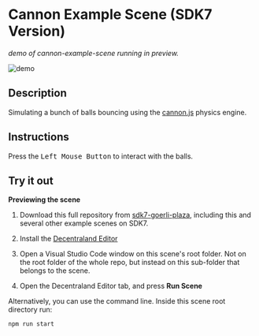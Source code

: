 # Cannon Example Scene (SDK7 Version)

_demo of cannon-example-scene running in preview._

![demo](https://github.com/sdk7-goerli-plaza/cannon-example-scene/blob/master/screenshots/cannon.gif)

## Description
Simulating a bunch of balls bouncing using the [cannon.js](https://github.com/schteppe/cannon.js) physics engine.

## Instructions
Press the <kbd>Left Mouse Button</kbd> to interact with the balls.

## Try it out

**Previewing the scene**

1. Download this full repository from [sdk7-goerli-plaza](https://github.com/decentraland/sdk7-goerli-plaza/tree/main), including this and several other example scenes on SDK7.

2. Install the [Decentraland Editor](https://docs.decentraland.org/creator/development-guide/sdk7/editor/)

3. Open a Visual Studio Code window on this scene's root folder. Not on the root folder of the whole repo, but instead on this sub-folder that belongs to the scene.

4. Open the Decentraland Editor tab, and press **Run Scene**

Alternatively, you can use the command line. Inside this scene root directory run:

```
npm run start
```